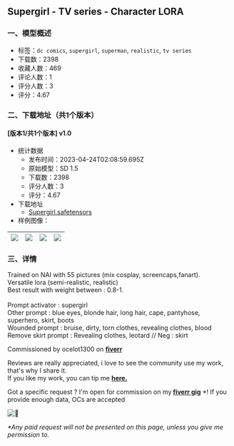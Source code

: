 ## Supergirl - TV series - Character LORA
### 一、模型概述

- 标签：`dc comics`, `supergirl`, `superman`, `realistic`, `tv series`
- 下载数：2398
- 收藏人数：469
- 评论人数：1
- 评分人数：3
- 评分：4.67

### 二、下载地址（共1个版本）

#### [版本1/共1个版本] v1.0

- 统计数据
  - 发布时间：2023-04-24T02:08:59.695Z
  - 原始模型：SD 1.5
  - 下载数：2398
  - 评分人数：3
  - 评分：4.67
- 下载地址
  - [Supergirl.safetensors](https://civitai.com/api/download/models/53708)
- 样例图像：

| <img src="https://image.civitai.com/xG1nkqKTMzGDvpLrqFT7WA/52d73e19-443e-44ba-a4b6-91a46a58b400/width=450/581286.jpeg" /> | <img src="https://image.civitai.com/xG1nkqKTMzGDvpLrqFT7WA/4e1a572d-8136-45f8-35a4-5059b7017e00/width=450/581284.jpeg" /> | <img src="https://image.civitai.com/xG1nkqKTMzGDvpLrqFT7WA/d6ba97a5-b995-4fa4-6aa5-7b1ac32d0300/width=450/581293.jpeg" /> | <img src="https://image.civitai.com/xG1nkqKTMzGDvpLrqFT7WA/73d28803-a057-46ce-53e0-52673c222600/width=450/581287.jpeg" /> |
| ---- | ---- | ---- | ---- |


### 三、详情
<p>Trained on NAI with 55 pictures (mix cosplay, screencaps,fanart). <br />Versatile lora (semi-realistic, realistic)<br />Best result with weight between : 0.8-1.<br /><br />Prompt activator : supergirl<br />Other prompt : blue eyes, blonde hair, long hair, cape, pantyhose, superhero, skirt, boots<br />Wounded prompt : bruise, dirty, torn clothes, revealing clothes, blood<br />Remove skirt prompt : Revealing clothes, leotard // Neg : skirt</p><p></p><p>Commissioned by ocelot1300 on <a target="_blank" rel="ugc" href="https://fiverr.com/konanai/create-lora-model-for-you"><strong>fiverr</strong></a></p><p>Reviews are really appreciated, i love to see the community use my work, that's why I share it.<br />If you like my work, you can tip me <a target="_blank" rel="ugc" href="https://ko-fi.com/konan49773"><strong>here.</strong></a></p><p>Got a specific request ? I'm open for commission on my<strong> </strong><a target="_blank" rel="ugc" href="https://www.fiverr.com/konanai/create-lora-model-for-you"><strong>fiverr gig</strong></a> *! If you provide enough data, OCs are accepted</p><img src="https://statics.teams.cdn.office.net/evergreen-assets/personal-expressions/v2/assets/emoticons/smile/default/30_f.png?v=v81" alt="🙂" /><p><em>*Any paid request will not be presented on this page, unless you give me permission to.</em></p>